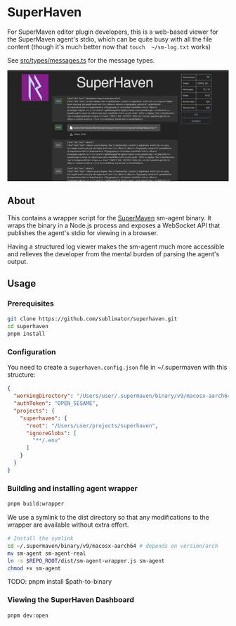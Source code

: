 # SuperHaven

For SuperMaven editor plugin developers, this is a web-based viewer for the SuperMaven agent's stdio,
which can be quite busy with all the file content (though it's much better now that `touch  ~/sm-log.txt` works)

See [src/types/messages.ts](src/types/messages.ts) for the message types.

![dash](public/dash.png)

## About

This contains a wrapper script for the [SuperMaven](https://supermaven.com/) sm-agent binary.
It wraps the binary in a Node.js process and exposes a WebSocket API that publishes the
agent's stdio for viewing in a browser.

Having a structured log viewer makes the sm-agent much more accessible and relieves
the developer from the mental burden of parsing the agent's output.

## Usage

### Prerequisites

```bash
git clone https://github.com/sublimator/superhaven.git
cd superhaven
pnpm install
```

### Configuration

You need to create a `superhaven.config.json` file in ~/.supermaven with this structure:

```json
{
  "workingDirectory": "/Users/user/.supermaven/binary/v9/macosx-aarch64",
  "authToken": "OPEN_SESAME",
  "projects": {
    "superhaven": {
      "root": "/Users/user/projects/superhaven",
      "ignoreGlobs": [
        "**/.env"
      ]
    }
  }
}
```

### Building and installing agent wrapper

```bash
pnpm build:wrapper
```

We use a symlink to the dist directory so that any modifications to the wrapper
are available without extra effort.

```bash
# Install the symlink
cd ~/.supermaven/binary/v9/macosx-aarch64 # depends on version/arch 
mv sm-agent sm-agent-real
ln -s $REPO_ROOT/dist/sm-agent-wrapper.js sm-agent
chmod +x sm-agent
```

TODO: pnpm install $path-to-binary

### Viewing the SuperHaven Dashboard

```bash
pnpm dev:open
```
